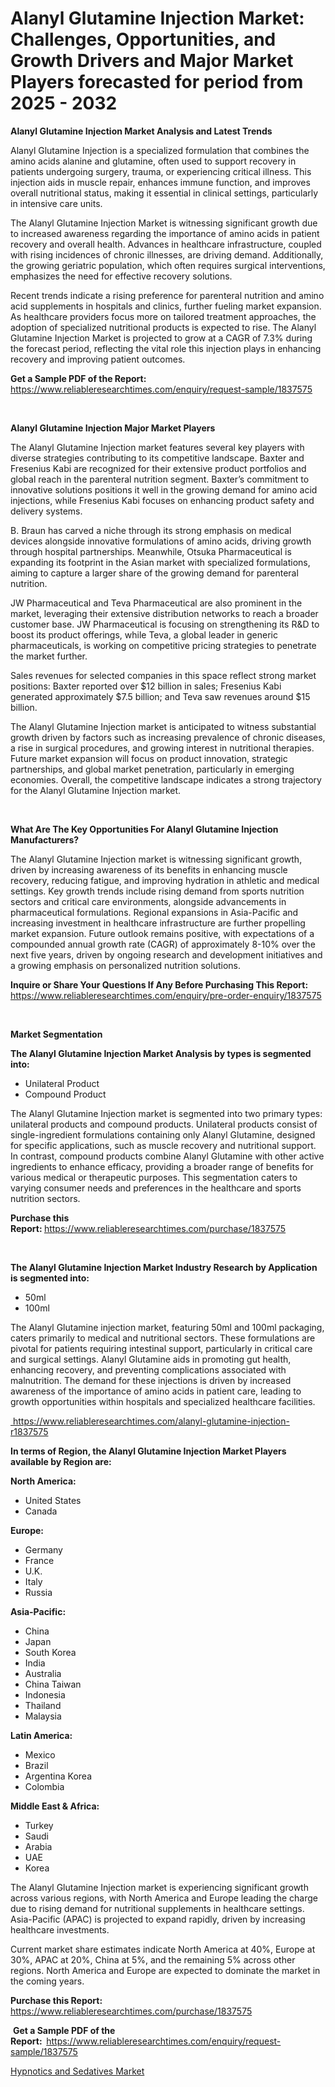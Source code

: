 <p><h1>Alanyl Glutamine Injection Market: Challenges, Opportunities, and Growth Drivers and Major Market Players forecasted for period from 2025 - 2032</h1></p><p><strong>Alanyl Glutamine Injection Market Analysis and Latest Trends</strong></p>
<p><p>Alanyl Glutamine Injection is a specialized formulation that combines the amino acids alanine and glutamine, often used to support recovery in patients undergoing surgery, trauma, or experiencing critical illness. This injection aids in muscle repair, enhances immune function, and improves overall nutritional status, making it essential in clinical settings, particularly in intensive care units.</p><p>The Alanyl Glutamine Injection Market is witnessing significant growth due to increased awareness regarding the importance of amino acids in patient recovery and overall health. Advances in healthcare infrastructure, coupled with rising incidences of chronic illnesses, are driving demand. Additionally, the growing geriatric population, which often requires surgical interventions, emphasizes the need for effective recovery solutions.</p><p>Recent trends indicate a rising preference for parenteral nutrition and amino acid supplements in hospitals and clinics, further fueling market expansion. As healthcare providers focus more on tailored treatment approaches, the adoption of specialized nutritional products is expected to rise. The Alanyl Glutamine Injection Market is projected to grow at a CAGR of 7.3% during the forecast period, reflecting the vital role this injection plays in enhancing recovery and improving patient outcomes.</p></p>
<p><strong>Get a Sample PDF of the Report:&nbsp;</strong> <a href="https://www.reliableresearchtimes.com/enquiry/request-sample/1837575?utm_campaign=2989&utm_medium=2&utm_source=Github&utm_content=ia&utm_term=08032025&utm_id=alanyl-glutamine-injection">https://www.reliableresearchtimes.com/enquiry/request-sample/1837575</a></p>
<p>&nbsp;</p>
<p><strong>Alanyl Glutamine Injection Major Market Players</strong></p>
<p><p>The Alanyl Glutamine Injection market features several key players with diverse strategies contributing to its competitive landscape. Baxter and Fresenius Kabi are recognized for their extensive product portfolios and global reach in the parenteral nutrition segment. Baxter’s commitment to innovative solutions positions it well in the growing demand for amino acid injections, while Fresenius Kabi focuses on enhancing product safety and delivery systems.</p><p>B. Braun has carved a niche through its strong emphasis on medical devices alongside innovative formulations of amino acids, driving growth through hospital partnerships. Meanwhile, Otsuka Pharmaceutical is expanding its footprint in the Asian market with specialized formulations, aiming to capture a larger share of the growing demand for parenteral nutrition.</p><p>JW Pharmaceutical and Teva Pharmaceutical are also prominent in the market, leveraging their extensive distribution networks to reach a broader customer base. JW Pharmaceutical is focusing on strengthening its R&D to boost its product offerings, while Teva, a global leader in generic pharmaceuticals, is working on competitive pricing strategies to penetrate the market further.</p><p>Sales revenues for selected companies in this space reflect strong market positions: Baxter reported over $12 billion in sales; Fresenius Kabi generated approximately $7.5 billion; and Teva saw revenues around $15 billion. </p><p>The Alanyl Glutamine Injection market is anticipated to witness substantial growth driven by factors such as increasing prevalence of chronic diseases, a rise in surgical procedures, and growing interest in nutritional therapies. Future market expansion will focus on product innovation, strategic partnerships, and global market penetration, particularly in emerging economies. Overall, the competitive landscape indicates a strong trajectory for the Alanyl Glutamine Injection market.</p></p>
<p>&nbsp;</p>
<p><strong>What Are The Key Opportunities For Alanyl Glutamine Injection Manufacturers?</strong></p>
<p><p>The Alanyl Glutamine Injection market is witnessing significant growth, driven by increasing awareness of its benefits in enhancing muscle recovery, reducing fatigue, and improving hydration in athletic and medical settings. Key growth trends include rising demand from sports nutrition sectors and critical care environments, alongside advancements in pharmaceutical formulations. Regional expansions in Asia-Pacific and increasing investment in healthcare infrastructure are further propelling market expansion. Future outlook remains positive, with expectations of a compounded annual growth rate (CAGR) of approximately 8-10% over the next five years, driven by ongoing research and development initiatives and a growing emphasis on personalized nutrition solutions.</p></p>
<p><strong>Inquire or Share Your Questions If Any Before Purchasing This Report:</strong> <a href="https://www.reliableresearchtimes.com/enquiry/pre-order-enquiry/1837575?utm_campaign=2989&utm_medium=2&utm_source=Github&utm_content=ia&utm_term=08032025&utm_id=alanyl-glutamine-injection">https://www.reliableresearchtimes.com/enquiry/pre-order-enquiry/1837575</a></p>
<p>&nbsp;</p>
<p><strong>Market Segmentation</strong></p>
<p><strong>The Alanyl Glutamine Injection Market Analysis by types is segmented into:</strong></p>
<p><ul><li>Unilateral Product</li><li>Compound Product</li></ul></p>
<p><p>The Alanyl Glutamine Injection market is segmented into two primary types: unilateral products and compound products. Unilateral products consist of single-ingredient formulations containing only Alanyl Glutamine, designed for specific applications, such as muscle recovery and nutritional support. In contrast, compound products combine Alanyl Glutamine with other active ingredients to enhance efficacy, providing a broader range of benefits for various medical or therapeutic purposes. This segmentation caters to varying consumer needs and preferences in the healthcare and sports nutrition sectors.</p></p>
<p><strong>Purchase this Report:&nbsp;</strong><a href="https://www.reliableresearchtimes.com/purchase/1837575?utm_campaign=2989&utm_medium=2&utm_source=Github&utm_content=ia&utm_term=08032025&utm_id=alanyl-glutamine-injection">https://www.reliableresearchtimes.com/purchase/1837575</a></p>
<p>&nbsp;</p>
<p><strong>The Alanyl Glutamine Injection Market Industry Research by Application is segmented into:</strong></p>
<p><ul><li>50ml</li><li>100ml</li></ul></p>
<p><p>The Alanyl Glutamine injection market, featuring 50ml and 100ml packaging, caters primarily to medical and nutritional sectors. These formulations are pivotal for patients requiring intestinal support, particularly in critical care and surgical settings. Alanyl Glutamine aids in promoting gut health, enhancing recovery, and preventing complications associated with malnutrition. The demand for these injections is driven by increased awareness of the importance of amino acids in patient care, leading to growth opportunities within hospitals and specialized healthcare facilities.</p></p>
<p><a href="https://www.reliableresearchtimes.com/alanyl-glutamine-injection-r1837575?utm_campaign=2989&utm_medium=2&utm_source=Github&utm_content=ia&utm_term=08032025&utm_id=alanyl-glutamine-injection">&nbsp;https://www.reliableresearchtimes.com/alanyl-glutamine-injection-r1837575</a></p>
<p><strong>In terms of Region, the Alanyl Glutamine Injection Market Players available by Region are:</strong></p>
<p>
    <p> <strong> North America: </strong>
        <ul>
            <li>United States</li>
            <li>Canada</li>
        </ul>
        </p> 
    <p> <strong> Europe: </strong>
        <ul>
            <li>Germany</li>
            <li>France</li>
            <li>U.K.</li>
            <li>Italy</li>
            <li>Russia</li>
        </ul>
        </p> 
    <p> <strong> Asia-Pacific: </strong>
        <ul>
            <li>China</li>
            <li>Japan</li>
            <li>South Korea</li>
            <li>India</li>
            <li>Australia</li>
            <li>China Taiwan</li>
            <li>Indonesia</li>
            <li>Thailand</li>
            <li>Malaysia</li>
        </ul>
        </p> 
    <p> <strong> Latin America: </strong>
        <ul>
            <li>Mexico</li>
            <li>Brazil</li>
            <li>Argentina Korea</li>
            <li>Colombia</li>
        </ul>
        </p> 
    <p> <strong> Middle East & Africa: </strong>
        <ul>
            <li>Turkey</li>
            <li>Saudi</li>
            <li>Arabia</li>
            <li>UAE</li>
            <li>Korea</li>
        </ul>
    </p>
    </p>
<p><p>The Alanyl Glutamine Injection market is experiencing significant growth across various regions, with North America and Europe leading the charge due to rising demand for nutritional supplements in healthcare settings. Asia-Pacific (APAC) is projected to expand rapidly, driven by increasing healthcare investments. </p><p>Current market share estimates indicate North America at 40%, Europe at 30%, APAC at 20%, China at 5%, and the remaining 5% across other regions. North America and Europe are expected to dominate the market in the coming years.</p></p>
<p><strong>Purchase this Report: </strong><a href="https://www.reliableresearchtimes.com/purchase/1837575?utm_campaign=2989&utm_medium=2&utm_source=Github&utm_content=ia&utm_term=08032025&utm_id=alanyl-glutamine-injection">https://www.reliableresearchtimes.com/purchase/1837575</a></p>
<p>&nbsp;<strong>Get a Sample PDF of the Report:&nbsp;&nbsp;</strong><a href="https://www.reliableresearchtimes.com/enquiry/request-sample/1837575?utm_campaign=2989&utm_medium=2&utm_source=Github&utm_content=ia&utm_term=08032025&utm_id=alanyl-glutamine-injection">https://www.reliableresearchtimes.com/enquiry/request-sample/1837575</a></p>
<p><strong></strong></p>
<p><p><a href="https://github.com/meuskocov/Market-Research-Report-List-1/blob/main/hypnotics-and-sedatives-market.md?utm_campaign=2989&utm_medium=2&utm_source=Github&utm_content=ia&utm_term=08032025&utm_id=alanyl-glutamine-injection">Hypnotics and Sedatives Market</a></p></p>